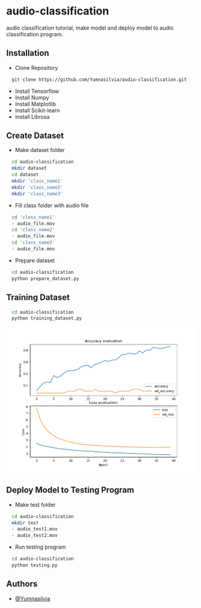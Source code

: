 
# audio-classification 

audio classification tutorial, make model and deploy model to audio classification program.



## Installation 
- Clone Repository
```bash
  git clone https://github.com/Yumnasilvia/audio-classification.git
```
- Install Tensorflow
- Install Numpy
- Install Matplotlib
- Install Scikit-learn
- Install Librosa

## Create Dataset
- Make dataset folder 
```bash
  cd audio-classification
  mkdir dataset
  cd dataset
  mkdir 'class_name1'
  mkdir 'class_name2'
  mkdir 'class_name3'
```
- Fill class folder with audio file
```bash
  cd 'class_name1' 
  - audio_file.mov
  cd 'class_name2'
  - audio_file.mov
  cd 'class_name3'
  - audio_file.mov
```
- Prepare dataset
```bash
  cd audio-classification
  python prepare_dataset.py
```
## Training Dataset
```bash
  cd audio-classification
  python training_dataset.py
```
![App Screenshot](Figure_1.png)
## Deploy Model to Testing Program
- Make test folder
```bash
  cd audio-classification
  mkdir test
  - audio_test1.mov
  - audio_test2.mov
```
- Run testing program
```bash
  cd audio-classification
  python testing.py
```
## Authors

- [@Yumnasilvia](https://www.github.com/Yumnasilvia)

